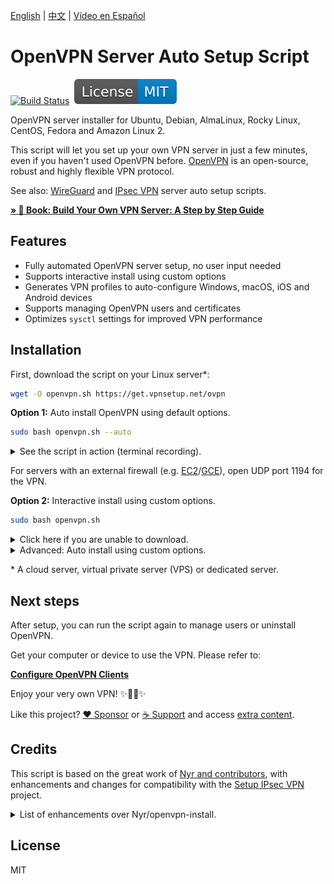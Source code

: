 [English](README.md) | [中文](README-zh.md) | [Vídeo en Español](https://www.youtube.com/watch?v=99qtaJU2E2k)

# OpenVPN Server Auto Setup Script

[![Build Status](https://github.com/hwdsl2/openvpn-install/actions/workflows/main.yml/badge.svg)](https://github.com/hwdsl2/openvpn-install/actions/workflows/main.yml) &nbsp;[![License: MIT](docs/images/license.svg)](https://opensource.org/licenses/MIT)

OpenVPN server installer for Ubuntu, Debian, AlmaLinux, Rocky Linux, CentOS, Fedora and Amazon Linux 2.

This script will let you set up your own VPN server in just a few minutes, even if you haven't used OpenVPN before. [OpenVPN](https://openvpn.net/community-resources/reference-manual-for-openvpn-2-4/) is an open-source, robust and highly flexible VPN protocol.

See also: [WireGuard](https://github.com/hwdsl2/wireguard-install) and [IPsec VPN](https://github.com/hwdsl2/setup-ipsec-vpn) server auto setup scripts.

**[&raquo; :book: Book: Build Your Own VPN Server: A Step by Step Guide](https://mybook.to/vpnguide)**

## Features

- Fully automated OpenVPN server setup, no user input needed
- Supports interactive install using custom options
- Generates VPN profiles to auto-configure Windows, macOS, iOS and Android devices
- Supports managing OpenVPN users and certificates
- Optimizes `sysctl` settings for improved VPN performance

## Installation

First, download the script on your Linux server\*:

```bash
wget -O openvpn.sh https://get.vpnsetup.net/ovpn
```

**Option 1:** Auto install OpenVPN using default options.

```bash
sudo bash openvpn.sh --auto
```

<details>
<summary>
See the script in action (terminal recording).
</summary>

**Note:** This recording is for demo purposes only.

<p align="center"><img src="docs/images/demo1.svg"></p>
</details>

For servers with an external firewall (e.g. [EC2](https://docs.aws.amazon.com/AWSEC2/latest/UserGuide/ec2-security-groups.html)/[GCE](https://cloud.google.com/vpc/docs/firewalls)), open UDP port 1194 for the VPN.

**Option 2:** Interactive install using custom options.

```bash
sudo bash openvpn.sh
```

<details>
<summary>
Click here if you are unable to download.
</summary>

You may also use `curl` to download:

```bash
curl -fL -o openvpn.sh https://get.vpnsetup.net/ovpn
```

Then follow the instructions above to install.

Alternative setup URLs:

```bash
https://github.com/hwdsl2/openvpn-install/raw/master/openvpn-install.sh
https://gitlab.com/hwdsl2/openvpn-install/-/raw/master/openvpn-install.sh
```

If you are unable to download, open [openvpn-install.sh](openvpn-install.sh), then click the `Raw` button on the right. Press `Ctrl/Cmd+A` to select all, `Ctrl/Cmd+C` to copy, then paste into your favorite editor.
</details>
<details>
<summary>
Advanced: Auto install using custom options.
</summary>

Advanced users can auto install OpenVPN using custom options, by providing a Bash "here document" as input to the setup script. This method can also be used to provide input to manage users after install.

First, install OpenVPN interactively using custom options, and write down all your inputs to the script.

```bash
sudo bash openvpn.sh
```

If you need to remove OpenVPN, run the script again and select the appropriate option.

Next, create the custom install command using your inputs. Example:

```bash
sudo bash openvpn.sh <<ANSWERS
1
1194
2
client
y
ANSWERS
```

**Note:** The install options may change in future versions of the script.
</details>

\* A cloud server, virtual private server (VPS) or dedicated server.

## Next steps

After setup, you can run the script again to manage users or uninstall OpenVPN.

Get your computer or device to use the VPN. Please refer to:

**[Configure OpenVPN Clients](docs/clients.md)**

Enjoy your very own VPN! :sparkles::tada::rocket::sparkles:

Like this project? [:heart: Sponsor](https://github.com/sponsors/hwdsl2?metadata_o=o) or [:coffee: Support](https://ko-fi.com/hwdsl2) and access [extra content](https://ko-fi.com/post/Support-this-project-and-get-access-to-supporter-o-O5O7FVF8J).

## Credits

This script is based on the great work of [Nyr and contributors](https://github.com/Nyr/openvpn-install), with enhancements and changes for compatibility with the [Setup IPsec VPN](https://github.com/hwdsl2/setup-ipsec-vpn) project.

<details>
<summary>
List of enhancements over Nyr/openvpn-install.
</summary>

- Improved compatibility with Setup IPsec VPN
- Improved script reliability, user input and output
- Supports auto install using default options
- Added support for Amazon Linux 2
- Supports exporting configuration for an existing VPN client
- Supports listing existing VPN clients
- Supports custom DNS server(s) for VPN clients
- Optimizes `sysctl` settings for improved VPN performance
- Improved creation of client config files when using `sudo`

...and more!
</details>

## License

MIT
